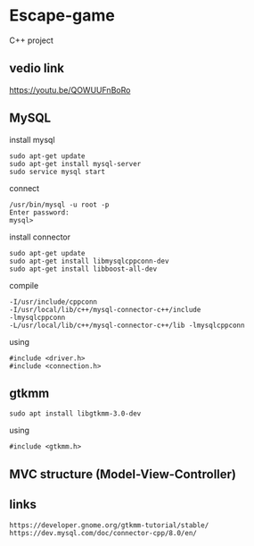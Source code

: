 # Escape-game

C++ project

## vedio link

https://youtu.be/QOWUUFnBoRo

## MySQL

install mysql
```
sudo apt-get update
sudo apt-get install mysql-server
sudo service mysql start
```

connect
```
/usr/bin/mysql -u root -p
Enter password:
mysql>
```

install connector
```
sudo apt-get update
sudo apt-get install libmysqlcppconn-dev
sudo apt-get install libboost-all-dev
```

compile
```
-I/usr/include/cppconn
-I/usr/local/lib/c++/mysql-connector-c++/include
-lmysqlcppconn
-L/usr/local/lib/c++/mysql-connector-c++/lib -lmysqlcppconn
```

using
```
#include <driver.h>
#include <connection.h>
```

## gtkmm

```
sudo apt install libgtkmm-3.0-dev
```

using
```
#include <gtkmm.h>
```

## MVC structure  (Model-View-Controller) 

## links
```
https://developer.gnome.org/gtkmm-tutorial/stable/
https://dev.mysql.com/doc/connector-cpp/8.0/en/
```
